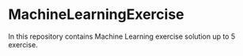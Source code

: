 # MachineLearningExercise
In this repository contains Machine Learning exercise solution up to 5 exercise.
